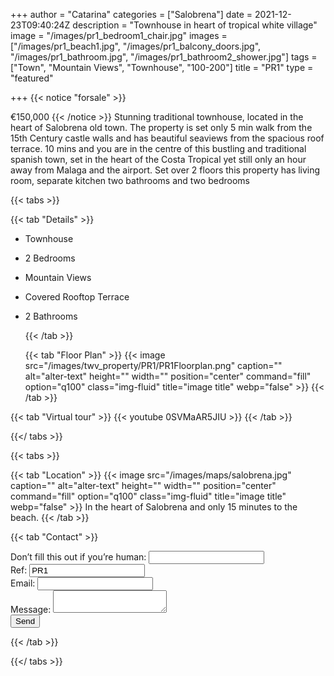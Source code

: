 +++
author = "Catarina"
categories = ["Salobrena"]
date = 2021-12-23T09:40:24Z
description = "Townhouse in heart of tropical white village"
image = "/images/pr1_bedroom1_chair.jpg"
images = ["/images/pr1_beach1.jpg", "/images/pr1_balcony_doors.jpg", "/images/pr1_bathroom.jpg", "/images/pr1_bathroom2_shower.jpg"]
tags = ["Town", "Mountain Views", "Townhouse", "100-200"]
title = "PR1"
type = "featured"

+++
{{< notice "forsale" >}}

€150,000
{{< /notice >}}
Stunning traditional townhouse, located in the heart of Salobrena old town. The property is set only 5 min walk from the 15th Century castle walls and has beautiful seaviews from the spacious roof terrace.
10 mins and you are in the centre of this bustling and traditional spanish town, set in the heart of the Costa Tropical yet still only an hour away from Malaga and the airport.
Set over 2 floors this property has living room, separate kitchen two bathrooms and two bedrooms

{{< tabs >}}

{{< tab "Details" >}}

* Townhouse
* 2 Bedrooms
* Mountain Views
* Covered Rooftop Terrace
* 2 Bathrooms

  {{< /tab >}}

  {{< tab "Floor Plan" >}} {{< image src="/images/twv_property/PR1/PR1Floorplan.png" caption="" alt="alter-text" height="" width="" position="center" command="fill" option="q100" class="img-fluid" title="image title" webp="false" >}} {{< /tab >}}

{{< tab "Virtual tour" >}} {{< youtube 0SVMaAR5JIU >}} {{< /tab >}}

{{</ tabs >}}

{{< tabs >}}

{{< tab "Location" >}} 
{{< image src="/images/maps/salobrena.jpg" caption="" alt="alter-text" height="" width="" position="center" command="fill" option="q100" class="img-fluid" title="image title" webp="false" >}}
In the heart of Salobrena and only 15 minutes to the beach. {{< /tab >}}

{{< tab "Contact" >}} <form name="propertyContact" method="POST" netlify-honeypot="bot-field" data-netlify="true">
<div class="form-group">
<label>Don’t fill this out if you’re human: <input name="bot-field" /></label>
</div>
<div class="form-group">
<label>Ref: <input name="property-ref" class="form-control" value="PR1" readonly/></label>
</div>
<div class="form-group">
<label>Email: <input type="text" class="form-control" name="email" /></label>
</div>
<div class="form-group">
<label>Message: </label> <textarea name="message" class="form-control"></textarea>
</div>
<button type="submit" class="btn btn-primary">Send</button>
</form> {{< /tab >}}

{{</ tabs >}}